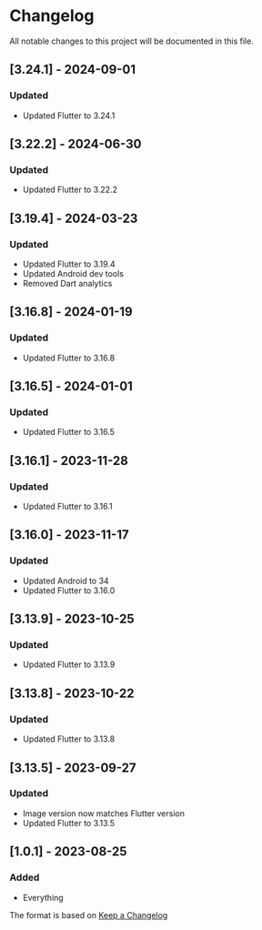 # Changelog

All notable changes to this project will be documented in this file.

## [3.24.1] - 2024-09-01
### Updated
- Updated Flutter to 3.24.1

## [3.22.2] - 2024-06-30
### Updated
- Updated Flutter to 3.22.2

## [3.19.4] - 2024-03-23
### Updated
- Updated Flutter to 3.19.4
- Updated Android dev tools
- Removed Dart analytics

## [3.16.8] - 2024-01-19
### Updated
- Updated Flutter to 3.16.8

## [3.16.5] - 2024-01-01
### Updated
- Updated Flutter to 3.16.5

## [3.16.1] - 2023-11-28
### Updated
- Updated Flutter to 3.16.1

## [3.16.0] - 2023-11-17
### Updated
- Updated Android to 34
- Updated Flutter to 3.16.0

## [3.13.9] - 2023-10-25
### Updated
- Updated Flutter to 3.13.9

## [3.13.8] - 2023-10-22
### Updated
- Updated Flutter to 3.13.8

## [3.13.5] - 2023-09-27
### Updated
- Image version now matches Flutter version
- Updated Flutter to 3.13.5

## [1.0.1] - 2023-08-25
### Added
- Everything

The format is based on [Keep a Changelog](https://keepachangelog.com/en/1.0.0/)
